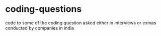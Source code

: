 # coding-questions
code to some of the coding question asked either in interviews or exmas conducted by companies in india
